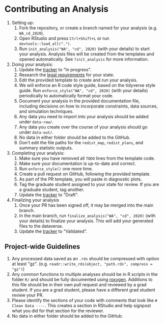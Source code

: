 # Contributing an Analysis

1. Setting up:
    1. Fork the repository, or create a branch named for your analysis (e.g. `WA_cd_2020`).
    1. Open RStudio and press `Ctrl+Shift+L` or run `devtools::load_all(".")`.
    1. Run `init_analysis("WA", "cd", 2020)` (with your details) to start your
    analysis. Analysis files will be created from the templates and opened
    automatically. See `?init_analysis` for more information.
1. Doing your analysis:
    1. Update the [tracker](https://docs.google.com/spreadsheets/d/1k_tYLoE49W_DCK1tcWbouoYZFI9WD76oayEt5TOmJg4/edit#gid=453387933) 
    to "In progress".
    1. Research the [legal requirements](https://www.ncsl.org/research/redistricting/redistricting-criteria.aspx) for your state.
    1. Edit the provided template to create and run your analysis.
    1. We will enforce an R code style guide, based on the tidyverse style guide.
    Run `enforce_style("WA", "cd", 2020)` (with your details) periodically to
    automatically format your code.
    1. Document your analysis in the provided documentation file, including
    decisions on how to incorporate constraints, data sources, and simulation
    techniques.
    1. Any data you need to import into your analysis should be added under `data-raw/`.
    1. Any data you create over the course of your analysis should go under `data-out/`.
    1. No data in either folder should be added to the GitHub.
    1. Don't edit the file paths for the `redist_map`, `redist_plans`, and
    summary statistic outputs.
1. Completing your analysis:
    1. Make sure you have removed all `TODO` lines from the template code.
    1. Make sure your documentation is up-to-date and correct.
    1. Run `enforce_style()` one more time.
    1. Create a pull request on GitHub, following the provided template.
    1. As part of the PR template, you will paste in diagnostic plots.
    1. Tag the graduate student assigned to your state for review. If you are a
    graduate student, tag another.
    1. Update the [tracker](https://docs.google.com/spreadsheets/d/1k_tYLoE49W_DCK1tcWbouoYZFI9WD76oayEt5TOmJg4/edit#gid=453387933) 
    to "Draft".
1. Finalizing your analysis
    1. Once your PR has been signed off, it may be merged into the main branch.
    1. In the main branch, run `finalize_analysis("WA", "cd", 2020)` (with your
    details) to finalize your analysis. This will add your generated files to
    the dataverse.
    1. Update the [tracker](https://docs.google.com/spreadsheets/d/1k_tYLoE49W_DCK1tcWbouoYZFI9WD76oayEt5TOmJg4/edit#gid=453387933) 
    to "Validated".
    
    
##  Project-wide Guidelines

1. Any processed data saved as an `.rds` should be compressed with option at
least "gz". (e.g. `readr::write_rds(object, "path.rds", compress = "gz")`)
1. Any _common_ functions to multiple analyses should be in R scripts in the
folder `R/` and should be fully documented using [roxygen](https://cran.r-project.org/web/packages/roxygen2/vignettes/roxygen2.html).
Additions to this file should be in their own pull request and reviewed by a
grad student. If you are a grad student, please have a different grad student
review your PR.
1. Please identify the sections of your code with comments that look like
`# Clean Data ----`. This creates a section in RStudio and help signpost what
you did for that section for the reviewer.
1. No data in either folder should be added to the GitHub.
